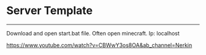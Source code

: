 # Server Template
-------------------------------------------
Download and open start.bat file.
Often open minecraft.
Ip: localhost

https://www.youtube.com/watch?v=CBWwY3os8OA&ab_channel=Nerkin
